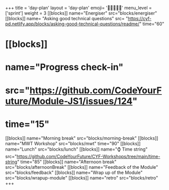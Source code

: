 +++
title = 'day-plan'
layout = 'day-plan'
emoji= '🧑🏽‍🤝‍🧑🏽'
menu_level = ['sprint']
weight = 3
[[blocks]]
name="Energiser"
src="blocks/energiser"
[[blocks]]
name= "Asking good technical questions"
src= "https://cyf-pd.netlify.app/blocks/asking-good-technical-questions/readme/"
time="60"
# [[blocks]]
# name="Progress check-in"
# src="https://github.com/CodeYourFuture/Module-JS1/issues/124"
# time="15"
[[blocks]]
name="Morning break"
src="blocks/morning-break"
[[blocks]]
name="MWT Workshop"
src="blocks/mwt"
time="90"
[[blocks]]
name="Lunch"
src="blocks/lunch"
[[blocks]]
name="⌚ Time string"
src="https://github.com/CodeYourFuture/CYF-Workshops/tree/main/time-string"
time="85"
[[blocks]]
name="Afternoon break"
src="blocks/afternoonBreak"
[[blocks]]
name="Feedback of the Module"
src="blocks/feedback"
[[blocks]]
name="Wrap up of the Module"
src="blocks/wrapup-module"
[[blocks]]
name="retro"
src="blocks/retro"
+++
